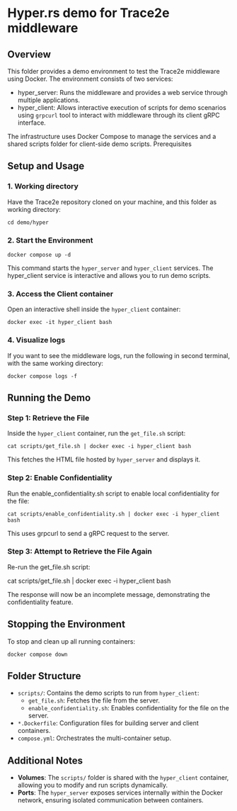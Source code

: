 # Hyper.rs demo for Trace2e middleware
## Overview

This folder provides a demo environment to test the Trace2e middleware using Docker. The environment consists of two services:

- hyper_server: Runs the middleware and provides a web service through multiple applications.
- hyper_client: Allows interactive execution of scripts for demo scenarios using `grpcurl` tool to interact with middleware through its client gRPC interface.

The infrastructure uses Docker Compose to manage the services and a shared scripts folder for client-side demo scripts.
Prerequisites

## Setup and Usage
### 1. Working directory

Have the Trace2e repository cloned on your machine, and this folder as working directory:
```
cd demo/hyper
```

### 2. Start the Environment
```
docker compose up -d
```
This command starts the `hyper_server` and `hyper_client` services.
The hyper_client service is interactive and allows you to run demo scripts.

### 3. Access the Client container

Open an interactive shell inside the `hyper_client` container:
```
docker exec -it hyper_client bash
```

### 4. Visualize logs

If you want to see the middleware logs, run the following in second terminal, with the same working directory:
```
docker compose logs -f
```

## Running the Demo
### Step 1: Retrieve the File

Inside the `hyper_client` container, run the `get_file.sh` script:
```
cat scripts/get_file.sh | docker exec -i hyper_client bash
```
This fetches the HTML file hosted by `hyper_server` and displays it.

### Step 2: Enable Confidentiality

Run the enable_confidentiality.sh script to enable local confidentiality for the file:
```
cat scripts/enable_confidentiality.sh | docker exec -i hyper_client bash
```
This uses grpcurl to send a gRPC request to the server.

### Step 3: Attempt to Retrieve the File Again

Re-run the get_file.sh script:

cat scripts/get_file.sh | docker exec -i hyper_client bash

The response will now be an incomplete message, demonstrating the confidentiality feature.

## Stopping the Environment

To stop and clean up all running containers:
```
docker compose down
```

## Folder Structure

- `scripts/`: Contains the demo scripts to run from `hyper_client`:
    - `get_file.sh`: Fetches the file from the server.
    - `enable_confidentiality.sh`: Enables confidentiality for the file on the server.
- `*.Dockerfile`: Configuration files for building server and client containers.
- `compose.yml`: Orchestrates the multi-container setup.

## Additional Notes

- **Volumes**: The `scripts/` folder is shared with the `hyper_client` container, allowing you to modify and run scripts dynamically.
- **Ports**: The `hyper_server` exposes services internally within the Docker network, ensuring isolated communication between containers.
